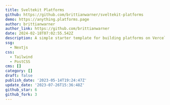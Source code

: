 ```yaml
---
title: Sveltekit Platforms
github: https://github.com/brittianwarner/sveltekit-platforms
demo: https://anything.platforms.page
author: brittianwarner
author_link: https://github.com/brittianwarner
date: 2024-02-18T07:02:55.542Z
description: A simple starter template for building platforms on Vercel.
ssg:
  - Nextjs
css:
  - Tailwind
  - PostCSS
cms: []
category: []
draft: false
publish_date: '2023-05-14T19:24:47Z'
update_date: '2023-07-26T15:36:48Z'
github_star: 6
github_fork: 3
---
```

